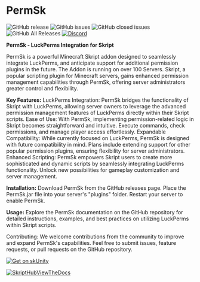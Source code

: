 # PermSk

![GitHub release](https://img.shields.io/github/release/iPlexy/PermSk.svg?style=for-the-badge)
![GitHub issues](https://img.shields.io/github/issues-raw/iPlexy/PermSk.svg?style=for-the-badge)
![GitHub closed issues](https://img.shields.io/github/issues-closed-raw/iPlexy/PermSk.svg?style=for-the-badge)
![GitHub All Releases](https://img.shields.io/github/downloads/iPlexy/PermSk/total.svg?style=for-the-badge)
[![Discord](https://img.shields.io/discord/425192525091831808.svg?style=for-the-badge)](https://discord.gg/skript)


**PermSk - LuckPerms Integration for Skript**

PermSk is a powerful Minecraft Skript addon designed to seamlessly integrate LuckPerms, and anticipate support for additional permission plugins in the future. The Addon is running on over 100 Servers.
Skript, a popular scripting plugin for Minecraft servers, gains enhanced permission management capabilities through PermSk, offering server administrators greater control and flexibility.

**Key Features:**
LuckPerms Integration: PermSk bridges the functionality of Skript with LuckPerms, allowing server owners to leverage the advanced permission management features of LuckPerms directly within their Skript scripts.
Ease of Use: With PermSk, implementing permission-related logic in Skript becomes straightforward and intuitive. Execute commands, check permissions, and manage player access effortlessly.
Expandable Compatibility: While currently focused on LuckPerms, PermSk is designed with future compatibility in mind. Plans include extending support for other popular permission plugins, ensuring flexibility for server administrators.
Enhanced Scripting: PermSk empowers Skript users to create more sophisticated and dynamic scripts by seamlessly integrating LuckPerms functionality. Unlock new possibilities for gameplay customization and server management.

**Installation:**
Download PermSk from the GitHub releases page.
Place the PermSk.jar file into your server's "plugins" folder.
Restart your server to enable PermSk.

**Usage:**
Explore the PermSk documentation on the GitHub repository for detailed instructions, examples, and best practices on utilizing LuckPerms within Skript scripts.

Contributing:
We welcome contributions from the community to improve and expand PermSk's capabilities. Feel free to submit issues, feature requests, or pull requests on the GitHub repository.

[![Get on skUnity](https://docs.skunity.com/skunity/library/Docs/Assets/assets/images/buttons/v2/get-the-syntax-white.png)](https://docs.skunity.com/syntax/search/addon:PermSk)
 
[![SkriptHubViewTheDocs](http://skripthub.net/static/addon/ViewTheDocsButton.png)](http://skripthub.net/docs/?addon=PermSk)

